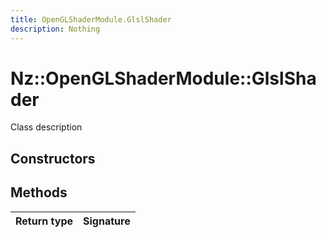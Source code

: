 ```yaml
---
title: OpenGLShaderModule.GlslShader
description: Nothing
---
```


# Nz::OpenGLShaderModule::GlslShader

Class description

## Constructors


## Methods

| Return type | Signature |
| ----------- | --------- |
